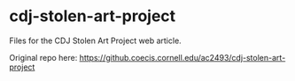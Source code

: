 # cdj-stolen-art-project

Files for the CDJ Stolen Art Project web article.

Original repo here: https://github.coecis.cornell.edu/ac2493/cdj-stolen-art-project
